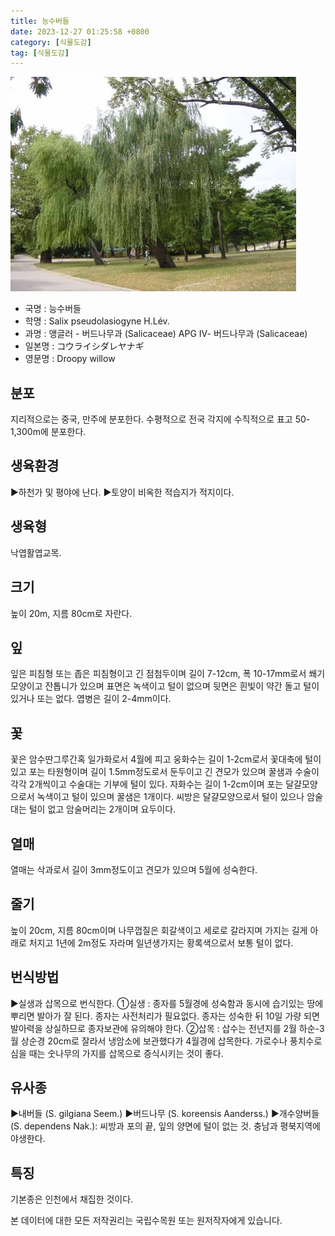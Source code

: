 ```yaml
---
title: 능수버들
date: 2023-12-27 01:25:58 +0800
category: [식물도감]
tag: [식물도감]
---
```




![능수버들](/assets/img/fileUpload/plants/basic/Salicaceae/Salix/16874/1_th2.JPG)
- 국명 : 능수버들
- 학명 : Salix pseudolasiogyne H.Lév.
- 과명 : 앵글러 - 버드나무과 (Salicaceae) APG Ⅳ- 버드나무과 (Salicaceae)
- 일본명 : コウライシダレヤナギ
- 영문명 : Droopy willow


## 분포
지리적으로는 중국, 만주에 분포한다. 
수평적으로 전국 각지에 수직적으로 표고 50-1,300m에 분포한다.
## 생육환경
▶하천가 및 평야에 난다.
▶토양이 비옥한 적습지가 적지이다.
## 생육형
낙엽활엽교목.
## 크기
높이 20m, 지름 80cm로 자란다.
## 잎
잎은 피침형 또는 좁은 피침형이고 긴 점첨두이며 길이 7-12cm, 폭 10-17mm로서 쐐기모양이고 잔톱니가 있으며 표면은 녹색이고 털이 없으며 뒷면은 흰빛이 약간 돌고 털이 있거나 또는 없다. 엽병은 길이 2-4mm이다.
## 꽃
꽃은 암수딴그루간혹 일가화로서 4월에 피고 웅화수는 길이 1-2cm로서 꽃대축에 털이 있고 포는 타원형이며 길이 1.5mm정도로서 둔두이고 긴 견모가 있으며 꿀샘과 수술이 각각 2개씩이고 수술대는 기부에 털이 있다. 자화수는 길이 1-2cm이며 포는 달걀모양으로서 녹색이고 털이 있으며 꿀샘은 1개이다. 씨방은 달걀모양으로서 털이 있으나 암술대는 털이 없고 암술머리는 2개이며 요두이다.
## 열매
열매는 삭과로서 길이 3mm정도이고 견모가 있으며 5월에 성숙한다.
## 줄기
높이 20cm, 지름 80cm이며 나무껍질은 회갈색이고 세로로 갈라지며 가지는 길게 아래로 처지고 1년에 2m정도 자라며 일년생가지는 황록색으로서 보통 털이 없다.
## 번식방법
▶실생과 삽목으로 번식한다. 
①실생 : 종자를 5월경에 성숙함과 동시에 습기있는 땅에 뿌리면 발아가 잘 된다. 종자는 사전처리가 필요없다. 종자는 성숙한 뒤 10일 가량 되면 발아력을 상실하므로 종자보관에 유의해야 한다. 
②삽목 : 삽수는 전년지를 2월 하순-3월 상순경 20cm로 잘라서 냉암소에 보관했다가 4월경에 삽목한다. 가로수나 풍치수로 심을 때는 숫나무의 가지를 삽목으로 증식시키는 것이 좋다.
## 유사종
▶내버들 (S. gilgiana Seem.) 
▶버드나무 (S. koreensis Aanderss.) 
▶개수양버들(S. dependens Nak.): 씨방과 포의 끝, 잎의 양면에 털이 없는 것. 충남과 평북지역에 야생한다.
## 특징
기본종은 인천에서 채집한 것이다.






본 데이터에 대한 모든 저작권리는 국립수목원 또는 원저작자에게 있습니다.
